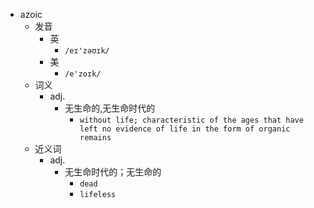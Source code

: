 - azoic
  - 发音
    - 英
      - `/eɪ'zəʊɪk/`
    - 美
      - `/e'zoɪk/`
  - 词义
    - adj.
      - 无生命的,无生命时代的
        - `without life; characteristic of the ages that have left no evidence of life in the form of organic remains `
  - 近义词
    - adj.
      - 无生命时代的；无生命的
        - `dead`
        - `lifeless`
